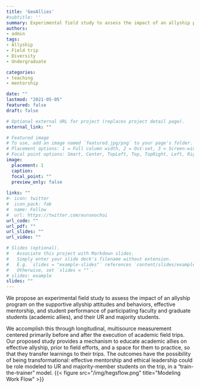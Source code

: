 ```yaml
---
title: 'GeoAllies'
#subtitle: ''
summary: Experimental field study to assess the impact of an allyship program on the supportive allyship attitudes and behaviors
authors:
- admin
tags:
- Allyship
- Field trip
- Diversity
- Undergraduate

categories:
- teaching
- mentorship

date: ""
lastmod: "2021-05-05"
featured: false
draft: false

# Optional external URL for project (replaces project detail page).
external_link: ""

# Featured image
# To use, add an image named `featured.jpg/png` to your page's folder.
# Placement options: 1 = Full column width, 2 = Out-set, 3 = Screen-width
# Focal point options: Smart, Center, TopLeft, Top, TopRight, Left, Right, BottomLeft, Bottom, BottomRight
image:
  placement: 1
  caption: 
  focal_point: ""
  preview_only: false
  
links: ""
#- icon: twitter
#  icon_pack: fab
#  name: Follow
#  url: https://twitter.com/eunseochoi
url_code: ""
url_pdf: ""
url_slides: ""
url_video: ""

# Slides (optional).
#   Associate this project with Markdown slides.
#   Simply enter your slide deck's filename without extension.
#   E.g. `slides = "example-slides"` references `content/slides/example-slides.md`.
#   Otherwise, set `slides = ""`.
# slides: example
slides: ""
---
```


We propose an experimental field study to assess the impact of an allyship program on the supportive allyship attitudes and behaviors, effective mentorship, and student performance of participating faculty and graduate students (academic allies), and their UR and majority students.

We accomplish this through longitudinal, multisource measurement centered primarily before and after the execution of academic field trips.
Our proposed study provides a mechanism to educate academic allies on effective allyship, prior to field efforts, and a space for them to practice, so that they transfer learnings to their trips. The outcomes have the possibility of being transformational: effective mentorship and ethical leadership could be role modeled to UR and majority-member students on the trip, in a “train-the-trainer” model.
{{< figure src="/img/hegsflow.png" title="Modeling Work Flow" >}}

